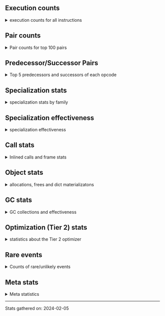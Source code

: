 ## Execution counts

<details>
<summary> execution counts for all instructions </summary>

|Name | Base Count | Head Count | Change | 
|---|---:|---:|---:|
| DELETE_ATTR | 6,122,253 | 108,963 | -98.2% |
| FORMAT_WITH_SPEC | 840 | 80 | -90.5% |
| SET_ADD | 932,712 | 205,980 | -77.9% |
| BUILD_SET | 1,716,283 | 722,729 | -57.9% |
| MAP_ADD | 39,820,269 | 24,186,590 | -39.3% |
| CALL_TUPLE_1 | 28,343,647 | 17,946,035 | -36.7% |
| LOAD_SUPER_ATTR_METHOD | 123,596,899 | 79,567,188 | -35.6% |
| LOAD_SUPER_ATTR | 18,383 | 13,526 | -26.4% |
| UNPACK_SEQUENCE | 315,671 | 235,322 | -25.5% |
| STORE_ATTR_SLOT | 1,504,845,734 | 1,193,851,571 | -20.7% |
| LOAD_FAST_AND_CLEAR | 69,124,287 | 54,948,429 | -20.5% |
| UNARY_NOT | 74,923,770 | 61,478,828 | -17.9% |
| MAKE_CELL | 101,781,456 | 84,330,294 | -17.1% |
| LIST_APPEND | 75,553,467 | 62,704,175 | -17.0% |
| BEFORE_WITH | 9,098,863 | 7,624,866 | -16.2% |
| SETUP_ANNOTATIONS | 544 | 460 | -15.4% |
| CALL_KW | 255,572,379 | 216,625,469 | -15.2% |
| RESUME | 271,476 | 230,165 | -15.2% |
| CALL_ISINSTANCE | 934,560,733 | 793,756,510 | -15.1% |
| LOAD_ATTR_SLOT | 1,796,145,088 | 1,542,511,647 | -14.1% |
| TO_BOOL_LIST | 159,373,996 | 137,135,374 | -14.0% |
| LOAD_ATTR_PROPERTY | 89,399,745 | 77,007,456 | -13.9% |
| COPY_FREE_VARS | 354,529,206 | 306,483,244 | -13.6% |
| COMPARE_OP | 159,531,758 | 138,667,247 | -13.1% |
| BUILD_LIST | 328,642,318 | 287,943,449 | -12.4% |
| CALL_BUILTIN_CLASS | 165,391,088 | 145,040,131 | -12.3% |
| IMPORT_FROM | 10,478,181 | 9,217,345 | -12.0% |
| IMPORT_NAME | 9,828,697 | 8,796,234 | -10.5% |
| RERAISE | 2,616,165 | 2,341,915 | -10.5% |
| LOAD_SUPER_ATTR_ATTR | 5,311,049 | 4,769,544 | -10.2% |
| CHECK_EXC_MATCH | 22,403,802 | 20,196,963 | -9.9% |
| POP_EXCEPT | 23,027,426 | 20,820,499 | -9.6% |
| PUSH_EXC_INFO | 23,027,573 | 20,820,647 | -9.6% |
| STORE_FAST_LOAD_FAST | 42,788,646 | 38,790,631 | -9.3% |
| LOAD_DEREF | 727,009,625 | 660,371,485 | -9.2% |
| FOR_ITER_LIST | 696,410,227 | 633,776,378 | -9.0% |
| POP_JUMP_IF_NONE | 445,366,343 | 406,065,413 | -8.8% |
| LOAD_ATTR_METHOD_NO_DICT | 1,449,095,771 | 1,322,021,875 | -8.8% |
| GET_ITER | 734,176,561 | 673,244,820 | -8.3% |
| STORE_ATTR | 66,991,208 | 61,504,201 | -8.2% |
| LOAD_GLOBAL_MODULE | 3,788,459,212 | 3,485,541,936 | -8.0% |
| BINARY_SUBSCR_DICT | 623,070,066 | 574,701,468 | -7.8% |
| FOR_ITER | 126,473,849 | 116,974,691 | -7.5% |
| CALL_METHOD_DESCRIPTOR_FAST | 408,850,336 | 378,234,648 | -7.5% |
| LOAD_FAST_CHECK | 10,697,442 | 9,900,300 | -7.5% |
| RETURN_CONST | 2,017,239,078 | 1,869,265,735 | -7.3% |
| POP_JUMP_IF_NOT_NONE | 674,453,902 | 626,692,234 | -7.1% |
| SWAP | 649,671,702 | 607,155,880 | -6.5% |
| CALL_PY_EXACT_ARGS | 3,317,505,505 | 3,102,240,257 | -6.5% |
| LOAD_GLOBAL_BUILTIN | 4,490,710,995 | 4,214,506,919 | -6.2% |
| TO_BOOL_STR | 80,212,414 | 75,557,797 | -5.8% |
| BUILD_CONST_KEY_MAP | 12,407,728 | 13,120,539 | 5.7% |
| DICT_MERGE | 36,816,664 | 34,721,185 | -5.7% |
| CALL_BOUND_METHOD_EXACT_ARGS | 210,666,536 | 198,752,921 | -5.7% |
| POP_JUMP_IF_TRUE | 1,903,607,587 | 1,796,562,497 | -5.6% |
| CALL_METHOD_DESCRIPTOR_FAST_WITH_KEYWORDS | 26,901,785 | 25,458,888 | -5.4% |
| TO_BOOL_BOOL | 3,925,427,905 | 3,719,440,300 | -5.2% |
| BUILD_MAP | 119,322,825 | 113,446,137 | -4.9% |
| TO_BOOL_ALWAYS_TRUE | 276,596,857 | 263,099,636 | -4.9% |
| RESUME_CHECK | 7,139,948,256 | 6,797,602,297 | -4.8% |
| COMPARE_OP_STR | 314,801,277 | 299,891,134 | -4.7% |
| LOAD_FAST | 29,540,688,960 | 28,143,251,809 | -4.7% |
| DELETE_FAST | 2,158,857 | 2,057,584 | -4.7% |
| CALL_PY_WITH_DEFAULTS | 210,106,803 | 200,333,824 | -4.7% |
| RETURN_VALUE | 4,240,519,196 | 4,043,542,164 | -4.6% |
| CALL_LIST_APPEND | 335,211,595 | 319,709,410 | -4.6% |
| FOR_ITER_TUPLE | 339,406,611 | 323,946,014 | -4.6% |
| LOAD_FAST_LOAD_FAST | 6,331,669,805 | 6,050,097,494 | -4.4% |
| FOR_ITER_RANGE | 111,400,755 | 106,511,779 | -4.4% |
| LOAD_ATTR_CLASS | 176,169,715 | 168,493,250 | -4.4% |
| CONTAINS_OP | 1,028,258,059 | 984,225,785 | -4.3% |
| LOAD_CONST | 7,704,676,337 | 7,382,324,674 | -4.2% |
| LOAD_ATTR | 1,370,822,197 | 1,315,358,289 | -4.0% |
| LOAD_ATTR_WITH_HINT | 433,398,983 | 416,237,769 | -4.0% |
| JUMP_FORWARD | 551,614,430 | 530,035,300 | -3.9% |
| CALL_LEN | 426,261,232 | 409,632,898 | -3.9% |
| MAKE_FUNCTION | 110,720,423 | 106,425,339 | -3.9% |
| IS_OP | 733,971,290 | 705,851,177 | -3.8% |
| EXTENDED_ARG | 289,634,911 | 279,394,738 | -3.5% |
| POP_JUMP_IF_FALSE | 7,468,325,495 | 7,218,219,884 | -3.3% |
| BINARY_SUBSCR | 535,786,839 | 517,970,110 | -3.3% |
| BINARY_OP_INPLACE_ADD_UNICODE | 8,739,097 | 8,450,720 | -3.3% |
| COPY | 779,289,758 | 755,033,335 | -3.1% |
| INTERPRETER_EXIT | 2,101,044,485 | 2,037,415,531 | -3.0% |
| RAISE_VARARGS | 5,737,744 | 5,565,439 | -3.0% |
| CALL | 1,201,484,514 | 1,166,062,730 | -2.9% |
| POP_TOP | 3,708,454,569 | 3,599,171,479 | -2.9% |
| STORE_ATTR_INSTANCE_VALUE | 1,185,070,653 | 1,151,568,523 | -2.8% |
| STORE_FAST | 7,950,416,610 | 7,725,739,380 | -2.8% |
| NOP | 981,051,103 | 953,872,169 | -2.8% |
| SET_FUNCTION_ATTRIBUTE | 100,789,654 | 98,093,136 | -2.7% |
| TO_BOOL_NONE | 631,530,071 | 614,947,488 | -2.6% |
| UNPACK_SEQUENCE_LIST | 274,452,748 | 267,261,944 | -2.6% |
| STORE_DEREF | 94,635,865 | 92,157,507 | -2.6% |
| LOAD_ATTR_MODULE | 514,296,673 | 501,100,575 | -2.6% |
| TO_BOOL | 384,804,457 | 375,544,724 | -2.4% |
| LOAD_ATTR_METHOD_WITH_VALUES | 2,197,808,389 | 2,145,054,412 | -2.4% |
| CALL_FUNCTION_EX | 187,404,872 | 183,207,502 | -2.2% |
| EXIT_INIT_CHECK | 93,512,886 | 91,421,960 | -2.2% |
| CALL_ALLOC_AND_ENTER_INIT | 95,796,128 | 93,700,420 | -2.2% |
| ENTER_EXECUTOR | 2,595,903,779 | 2,540,101,403 | -2.1% |
| BUILD_TUPLE | 841,403,394 | 826,040,284 | -1.8% |
| CALL_BUILTIN_FAST_WITH_KEYWORDS | 110,150,628 | 108,188,072 | -1.8% |
| CALL_TYPE_1 | 317,214,457 | 311,563,511 | -1.8% |
| CALL_STR_1 | 42,200,664 | 41,590,076 | -1.4% |
| BINARY_SUBSCR_LIST_INT | 636,748,552 | 627,656,038 | -1.4% |
| STORE_ATTR_WITH_HINT | 67,218,081 | 66,290,940 | -1.4% |
| PUSH_NULL | 1,307,208,653 | 1,289,259,576 | -1.4% |
| BINARY_OP_ADD_UNICODE | 93,264,589 | 92,073,720 | -1.3% |
| LOAD_GLOBAL | 20,554,967 | 20,309,013 | -1.2% |
| UNPACK_SEQUENCE_TWO_TUPLE | 355,172,024 | 350,956,191 | -1.2% |
| STORE_SUBSCR | 184,305,971 | 182,356,375 | -1.1% |
| CALL_METHOD_DESCRIPTOR_O | 397,918,854 | 393,866,974 | -1.0% |
| BUILD_STRING | 52,640,849 | 52,108,075 | -1.0% |
| DICT_UPDATE | 72,127 | 71,416 | -1.0% |
| CALL_BUILTIN_O | 881,986,908 | 873,661,871 | -0.9% |
| RETURN_GENERATOR | 486,016,206 | 481,880,785 | -0.9% |
| LOAD_ATTR_INSTANCE_VALUE | 4,949,485,374 | 4,910,333,826 | -0.8% |
| BINARY_SLICE | 289,619,478 | 287,338,315 | -0.8% |
| FORMAT_SIMPLE | 105,587,160 | 104,803,824 | -0.7% |
| BINARY_SUBSCR_GETITEM | 194,233,417 | 192,839,595 | -0.7% |
| CALL_BUILTIN_FAST | 927,005,967 | 920,744,103 | -0.7% |
| STORE_NAME | 399,676 | 397,220 | -0.6% |
| COMPARE_OP_INT | 1,697,005,528 | 1,686,677,491 | -0.6% |
| BINARY_SUBSCR_STR_INT | 484,692,502 | 487,627,099 | 0.6% |
| UNARY_NEGATIVE | 161,837,456 | 160,860,118 | -0.6% |
| LOAD_ATTR_NONDESCRIPTOR_NO_DICT | 94,000,647 | 93,471,918 | -0.6% |
| CONVERT_VALUE | 90,302,428 | 90,714,184 | 0.5% |
| STORE_FAST_STORE_FAST | 3,022,115,902 | 3,009,858,606 | -0.4% |
| STORE_SUBSCR_DICT | 263,734,611 | 262,672,894 | -0.4% |
| BUILD_SLICE | 95,911,101 | 96,282,465 | 0.4% |
| BINARY_SUBSCR_TUPLE_INT | 228,312,975 | 227,432,336 | -0.4% |
| TO_BOOL_INT | 201,997,200 | 201,248,241 | -0.4% |
| YIELD_VALUE | 1,386,418,059 | 1,381,390,746 | -0.4% |
| SET_UPDATE | 88,668 | 88,360 | -0.3% |
| LOAD_ATTR_NONDESCRIPTOR_WITH_VALUES | 158,180,614 | 157,631,525 | -0.3% |
| BINARY_OP | 718,112,783 | 715,732,927 | -0.3% |
| BINARY_OP_SUBTRACT_INT | 525,770,587 | 524,065,380 | -0.3% |
| LOAD_BUILD_CLASS | 19,846 | 19,800 | -0.2% |
| LIST_EXTEND | 35,694,816 | 35,616,943 | -0.2% |
| CALL_METHOD_DESCRIPTOR_NOARGS | 282,307,086 | 281,793,223 | -0.2% |
| UNPACK_SEQUENCE_TUPLE | 572,701,634 | 571,695,715 | -0.2% |
| STORE_SUBSCR_LIST_INT | 149,104,497 | 149,323,378 | 0.1% |
| JUMP_BACKWARD | 164,545,304 | 164,312,129 | -0.1% |
| GET_YIELD_FROM_ITER | 36,722,107 | 36,671,672 | -0.1% |
| BINARY_OP_SUBTRACT_FLOAT | 111,947,589 | 111,800,382 | -0.1% |
| INSTRUMENTED_JUMP_BACKWARD | 9,996 | 10,008 | 0.1% |
| INSTRUMENTED_FOR_ITER | 11,356 | 11,368 | 0.1% |
| BINARY_OP_ADD_FLOAT | 154,960,918 | 154,817,892 | -0.1% |
| INSTRUMENTED_POP_JUMP_IF_TRUE | 13,436 | 13,448 | 0.1% |
| CALL_INTRINSIC_1 | 159,706,880 | 159,607,787 | -0.1% |
| JUMP_BACKWARD_NO_INTERRUPT | 551,658,190 | 551,456,925 | -0.0% |
| END_FOR | 76,206,953 | 76,179,659 | -0.0% |
| UNPACK_EX | 1,129,822 | 1,129,440 | -0.0% |
| SEND_GEN | 780,201,483 | 779,956,642 | -0.0% |
| BINARY_OP_ADD_INT | 968,995,985 | 968,733,226 | -0.0% |
| DELETE_SUBSCR | 177,647,028 | 177,603,093 | -0.0% |
| LOAD_NAME | 13,239,127 | 13,236,840 | -0.0% |
| END_SEND | 391,996,471 | 391,946,881 | -0.0% |
| LOAD_ATTR_METHOD_LAZY_DICT | 85,068,268 | 85,057,768 | -0.0% |
| UNARY_INVERT | 14,734,800 | 14,733,340 | -0.0% |
| WITH_EXCEPT_START | 184,301 | 184,307 | 0.0% |
| BINARY_OP_MULTIPLY_INT | 179,329,391 | 179,326,215 | -0.0% |
| FOR_ITER_GEN | 222,117,447 | 222,120,663 | 0.0% |
| STORE_SLICE | 35,854,742 | 35,854,276 | -0.0% |
| COMPARE_OP_FLOAT | 182,731,912 | 182,733,547 | 0.0% |
| BINARY_OP_MULTIPLY_FLOAT | 287,557,272 | 287,556,213 | -0.0% |
| GET_AWAITABLE | 229,793,036 | 229,793,801 | 0.0% |
| SEND | 165,326,627 | 165,326,679 | 0.0% |
| INSTRUMENTED_POP_JUMP_IF_FALSE | 38,888,640 | 38,888,640 | 0.0% |
| INSTRUMENTED_RESUME | 38,866,420 | 38,866,420 | 0.0% |
| INSTRUMENTED_RETURN_VALUE | 38,857,520 | 38,857,520 | 0.0% |
| STORE_GLOBAL | 8,199,940 | 8,199,940 | 0.0% |
| GET_ANEXT | 8,000,960 | 8,000,960 | 0.0% |
| END_ASYNC_FOR | 8,000,000 | 8,000,000 | 0.0% |
| GET_AITER | 8,000,000 | 8,000,000 | 0.0% |
| BEFORE_ASYNC_WITH | 3,005,920 | 3,005,920 | 0.0% |
| INSTRUMENTED_RETURN_CONST | 7,200 | 7,200 | 0.0% |
| LOAD_LOCALS | 3,860 | 3,860 | 0.0% |
| LOAD_FROM_DICT_OR_DEREF | 3,840 | 3,840 | 0.0% |
| CLEANUP_THROW | 1,520 | 1,520 | 0.0% |
| DELETE_NAME | 900 | 900 | 0.0% |
| INSTRUMENTED_POP_JUMP_IF_NONE | 720 | 720 | 0.0% |
| INSTRUMENTED_JUMP_FORWARD | 400 | 400 | 0.0% |
| INSTRUMENTED_POP_JUMP_IF_NOT_NONE | 400 | 400 | 0.0% |
| CALL_INTRINSIC_2 | 80 | 80 | 0.0% |


</details>

## Pair counts

<details>
<summary> Pair counts for top 100 pairs </summary>

Not included in comparative output.


</details>

## Predecessor/Successor Pairs

<details>
<summary> Top 5 predecessors and successors of each opcode </summary>

Not included in comparative output.


</details>

## Specialization stats

<details>
<summary> specialization stats by family </summary>

### BINARY_OP

<details>
<summary> specialization stats for BINARY_OP family </summary>

|Kind | Base Count | Base Ratio | Head Count | Head Ratio | Change | 
|---|---:|---:|---:|---:|---:|
|     deferred | 764,910,650 | 25.1% | 762,509,103 | 25.1% | -0.3% |
|          hit | 2,281,271,150 | 74.8% | 2,277,568,997 | 74.9% | -0.2% |
|         miss | 49,294,278 | 1.6% | 49,254,751 | 1.6% | -0.1% |

| | Base Count | Base Ratio | Head Count | Head Ratio | Change | 
|---|---:|---:|---:|---:|---:|
| Failure | 1,517,797 | 60.8% | 1,505,803 | 60.8% | -0.8% |
| Success | 978,614 | 39.2% | 972,772 | 39.2% | -0.6% |

|Failure kind | Base Count | Base Ratio | Head Count | Head Ratio | Change | 
|---|---:|---:|---:|---:|---:|
| and different types | 539 | 0.0% | 380 | 0.0% | -29.5% |
| add other | 61,824 | 4.1% | 56,182 | 3.7% | -9.1% |
| subtract other | 12,834 | 0.8% | 12,060 | 0.8% | -6.0% |
| or | 17,728 | 1.2% | 16,679 | 1.1% | -5.9% |
| and other | 1,717 | 0.1% | 1,676 | 0.1% | -2.4% |
| remainder | 52,912 | 3.5% | 52,090 | 3.5% | -1.6% |
| multiply different types | 246,694 | 16.3% | 243,747 | 16.2% | -1.2% |
| true divide different types | 12,248 | 0.8% | 12,129 | 0.8% | -1.0% |
| and int | 49,341 | 3.3% | 49,026 | 3.3% | -0.6% |
| xor | 9,923 | 0.7% | 9,944 | 0.7% | 0.2% |
| power | 5,721 | 0.4% | 5,728 | 0.4% | 0.1% |
| rshift | 14,771 | 1.0% | 14,777 | 1.0% | 0.0% |
| true divide other | 3,501 | 0.2% | 3,500 | 0.2% | -0.0% |
| true divide float | 5,763 | 0.4% | 5,764 | 0.4% | 0.0% |
| subtract different types | 784,186 | 51.7% | 784,050 | 52.1% | -0.0% |
| add different types | 182,058 | 12.0% | 182,027 | 12.1% | -0.0% |
| lshift | 18,005 | 1.2% | 18,008 | 1.2% | 0.0% |
| floor divide | 32,732 | 2.2% | 32,736 | 2.2% | 0.0% |
| multiply other | 5,300 | 0.3% | 5,300 | 0.4% | 0.0% |


</details>

### BINARY_SLICE

<details>
<summary> specialization stats for BINARY_SLICE family </summary>


</details>

### BINARY_SUBSCR

<details>
<summary> specialization stats for BINARY_SUBSCR family </summary>

|Kind | Base Count | Base Ratio | Head Count | Head Ratio | Change | 
|---|---:|---:|---:|---:|---:|
|     deferred | 540,167,983 | 20.0% | 522,383,478 | 19.9% | -3.3% |
|          hit | 2,162,281,403 | 80.0% | 2,105,481,575 | 80.1% | -2.6% |
|         miss | 4,776,109 | 0.2% | 4,774,961 | 0.2% | -0.0% |

| | Base Count | Base Ratio | Head Count | Head Ratio | Change | 
|---|---:|---:|---:|---:|---:|
| Failure | 205,548 | 52.0% | 184,611 | 51.1% | -10.2% |
| Success | 189,417 | 48.0% | 176,982 | 48.9% | -6.6% |

|Failure kind | Base Count | Base Ratio | Head Count | Head Ratio | Change | 
|---|---:|---:|---:|---:|---:|
| code complex parameters | 4,136 | 2.0% | 500 | 0.3% | -87.9% |
| tuple slice | 83 | 0.0% | 24 | 0.0% | -71.1% |
| out of range | 74,360 | 36.2% | 61,740 | 33.4% | -17.0% |
| buffer slice | 880 | 0.4% | 960 | 0.5% | 9.1% |
| other | 56,929 | 27.7% | 52,209 | 28.3% | -8.3% |
| list slice | 6,360 | 3.1% | 6,400 | 3.5% | 0.6% |
| buffer int | 21,740 | 10.6% | 21,718 | 11.8% | -0.1% |
| array int | 36,680 | 17.8% | 36,680 | 19.9% | 0.0% |
| sequence int | 4,280 | 2.1% | 4,280 | 2.3% | 0.0% |
| string slice | 100 | 0.0% | 100 | 0.1% | 0.0% |


</details>

### CALL

<details>
<summary> specialization stats for CALL family </summary>

|Kind | Base Count | Base Ratio | Head Count | Head Ratio | Change | 
|---|---:|---:|---:|---:|---:|
|         miss | 243,162,382 | 2.3% | 215,501,066 | 2.2% | -11.4% |
|          hit | 9,080,293,990 | 86.3% | 8,595,281,473 | 86.2% | -5.3% |
|     deferred | 1,438,657,438 | 13.7% | 1,376,303,289 | 13.8% | -4.3% |
|        deopt | 22,840 | 0.0% | 22,840 | 0.0% | 0.0% |

| | Base Count | Base Ratio | Head Count | Head Ratio | Change | 
|---|---:|---:|---:|---:|---:|
| Success | 5,098,424 | 85.1% | 4,462,789 | 84.8% | -12.5% |
| Failure | 891,034 | 14.9% | 797,718 | 15.2% | -10.5% |

|Failure kind | Base Count | Base Ratio | Head Count | Head Ratio | Change | 
|---|---:|---:|---:|---:|---:|
| no dict | 102,776 | 11.5% | 70,780 | 8.9% | -31.1% |
| meth descr varargs | 62,896 | 7.1% | 51,908 | 6.5% | -17.5% |
| code complex parameters | 158,115 | 17.7% | 134,718 | 16.9% | -14.8% |
| class mutable | 21,575 | 2.4% | 18,457 | 2.3% | -14.5% |
| wrong number arguments | 9,154 | 1.0% | 8,000 | 1.0% | -12.6% |
| class no vectorcall | 66,251 | 7.4% | 58,577 | 7.3% | -11.6% |
| init not simple | 10,018 | 1.1% | 8,900 | 1.1% | -11.2% |
| cfunc varargs keywords | 28,332 | 3.2% | 26,181 | 3.3% | -7.6% |
| meth descr varargs keywords | 18,424 | 2.1% | 17,085 | 2.1% | -7.3% |
| bound method | 13,355 | 1.5% | 12,421 | 1.6% | -7.0% |
| cfunc noargs | 66,728 | 7.5% | 62,154 | 7.8% | -6.9% |
| metaclass | 37,873 | 4.3% | 35,898 | 4.5% | -5.2% |
| cfunc varargs | 11,814 | 1.3% | 11,372 | 1.4% | -3.7% |
| init not python | 16,386 | 1.8% | 15,900 | 2.0% | -3.0% |
| cmethod | 13,140 | 1.5% | 12,780 | 1.6% | -2.7% |
| other | 37,434 | 4.2% | 36,668 | 4.6% | -2.0% |
| operator wrapper | 6,004 | 0.7% | 5,946 | 0.7% | -1.0% |
| str | 2,840 | 0.3% | 2,860 | 0.4% | 0.7% |
| meth descr method fastcall keywords | 200,143 | 22.5% | 199,324 | 25.0% | -0.4% |
| method wrapper | 7,776 | 0.9% | 7,789 | 1.0% | 0.2% |
| out of versions | 100 | 0.0% | 100 | 0.0% | 0.0% |


</details>

### COMPARE_OP

<details>
<summary> specialization stats for COMPARE_OP family </summary>

|Kind | Base Count | Base Ratio | Head Count | Head Ratio | Change | 
|---|---:|---:|---:|---:|---:|
|         miss | 1,928,248 | 0.1% | 1,394,843 | 0.1% | -27.7% |
|     deferred | 161,134,817 | 6.8% | 139,814,973 | 6.1% | -13.2% |
|          hit | 2,192,610,469 | 93.1% | 2,167,907,329 | 93.9% | -1.1% |

| | Base Count | Base Ratio | Head Count | Head Ratio | Change | 
|---|---:|---:|---:|---:|---:|
| Failure | 225,654 | 69.4% | 170,806 | 69.1% | -24.3% |
| Success | 99,535 | 30.6% | 76,311 | 30.9% | -23.3% |

|Failure kind | Base Count | Base Ratio | Head Count | Head Ratio | Change | 
|---|---:|---:|---:|---:|---:|
| list | 3,153 | 1.4% | 1,340 | 0.8% | -57.5% |
| big int | 63,156 | 28.0% | 33,681 | 19.7% | -46.7% |
| bool | 5,010 | 2.2% | 2,898 | 1.7% | -42.2% |
| baseobject | 30,648 | 13.6% | 19,953 | 11.7% | -34.9% |
| other | 24,360 | 10.8% | 19,383 | 11.3% | -20.4% |
| set | 1,823 | 0.8% | 1,540 | 0.9% | -15.5% |
| tuple | 14,386 | 6.4% | 12,236 | 7.2% | -14.9% |
| different types | 50,102 | 22.2% | 46,834 | 27.4% | -6.5% |
| bytes | 3,960 | 1.8% | 4,080 | 2.4% | 3.0% |
| long float | 1,585 | 0.7% | 1,626 | 1.0% | 2.6% |
| string | 10,560 | 4.7% | 10,320 | 6.0% | -2.3% |
| float long | 16,911 | 7.5% | 16,915 | 9.9% | 0.0% |


</details>

### FOR_ITER

<details>
<summary> specialization stats for FOR_ITER family </summary>

|Kind | Base Count | Base Ratio | Head Count | Head Ratio | Change | 
|---|---:|---:|---:|---:|---:|
|          hit | 1,230,982,330 | 82.3% | 1,150,276,419 | 82.0% | -6.6% |
|     deferred | 262,001,352 | 17.5% | 250,316,478 | 17.8% | -4.5% |
|         miss | 138,352,710 | 9.2% | 136,078,415 | 9.7% | -1.6% |

| | Base Count | Base Ratio | Head Count | Head Ratio | Change | 
|---|---:|---:|---:|---:|---:|
| Failure | 163,490 | 5.8% | 130,199 | 4.8% | -20.4% |
| Success | 2,661,717 | 94.2% | 2,606,429 | 95.2% | -2.1% |

|Failure kind | Base Count | Base Ratio | Head Count | Head Ratio | Change | 
|---|---:|---:|---:|---:|---:|
| reversed list | 6,085 | 3.7% | 3,100 | 2.4% | -49.1% |
| enumerate | 15,273 | 9.3% | 8,442 | 6.5% | -44.7% |
| zip | 13,352 | 8.2% | 7,700 | 5.9% | -42.3% |
| dict keys | 7,196 | 4.4% | 5,520 | 4.2% | -23.3% |
| set | 24,361 | 14.9% | 18,934 | 14.5% | -22.3% |
| dict values | 5,690 | 3.5% | 4,820 | 3.7% | -15.3% |
| dict items | 64,561 | 39.5% | 55,524 | 42.6% | -14.0% |
| map | 1,320 | 0.8% | 1,160 | 0.9% | -12.1% |
| itertools | 4,851 | 3.0% | 4,280 | 3.3% | -11.8% |
| other | 7,059 | 4.3% | 6,979 | 5.4% | -1.1% |
| callable | 282 | 0.2% | 280 | 0.2% | -0.7% |
| seq iter | 10,460 | 6.4% | 10,460 | 8.0% | 0.0% |
| ascii string | 2,440 | 1.5% | 2,440 | 1.9% | 0.0% |
| bytes | 520 | 0.3% | 520 | 0.4% | 0.0% |
| string | 40 | 0.0% | 40 | 0.0% | 0.0% |


</details>

### LOAD_ATTR

<details>
<summary> specialization stats for LOAD_ATTR family </summary>

|Kind | Base Count | Base Ratio | Head Count | Head Ratio | Change | 
|---|---:|---:|---:|---:|---:|
|         miss | 791,456,839 | 5.9% | 745,547,627 | 5.9% | -5.8% |
|     deferred | 2,145,550,829 | 16.1% | 2,045,361,697 | 16.1% | -4.7% |
|          hit | 11,151,592,428 | 83.8% | 10,673,374,394 | 83.8% | -4.3% |
|        deopt | 1,816,975 | 0.0% | 1,815,206 | 0.0% | -0.1% |

| | Base Count | Base Ratio | Head Count | Head Ratio | Change | 
|---|---:|---:|---:|---:|---:|
| Failure | 1,076,291 | 6.4% | 914,951 | 5.9% | -15.0% |
| Success | 15,651,916 | 93.6% | 14,629,268 | 94.1% | -6.5% |

|Failure kind | Base Count | Base Ratio | Head Count | Head Ratio | Change | 
|---|---:|---:|---:|---:|---:|
| class attr simple | 6,042 | 0.6% | 2,607 | 0.3% | -56.9% |
| non overriding descriptor | 11,134 | 1.0% | 4,842 | 0.5% | -56.5% |
| class method obj | 23,148 | 2.2% | 17,019 | 1.9% | -26.5% |
| not managed dict | 126,413 | 11.7% | 93,968 | 10.3% | -25.7% |
| has managed dict | 312,922 | 29.1% | 234,279 | 25.6% | -25.1% |
| module attr not found | 10,682 | 1.0% | 8,120 | 0.9% | -24.0% |
| shadowed | 97,471 | 9.1% | 75,373 | 8.2% | -22.7% |
| builtin class method | 2,997 | 0.3% | 2,680 | 0.3% | -10.6% |
| metaclass attribute | 233,053 | 21.7% | 227,136 | 24.8% | -2.5% |
| method | 138,103 | 12.8% | 134,719 | 14.7% | -2.5% |
| class attr descriptor | 16,640 | 1.5% | 16,520 | 1.8% | -0.7% |
| overridden | 18,514 | 1.7% | 18,548 | 2.0% | 0.2% |
| mutable class | 68,252 | 6.3% | 68,220 | 7.5% | -0.0% |
| not in keys | 7,260 | 0.7% | 7,260 | 0.8% | 0.0% |
| non object slot | 3,580 | 0.3% | 3,580 | 0.4% | 0.0% |
| property | 60 | 0.0% | 60 | 0.0% | 0.0% |
| out of versions | 20 | 0.0% | 20 | 0.0% | 0.0% |


</details>

### LOAD_GLOBAL

<details>
<summary> specialization stats for LOAD_GLOBAL family </summary>

|Kind | Base Count | Base Ratio | Head Count | Head Ratio | Change | 
|---|---:|---:|---:|---:|---:|
|        deopt | 9,342 | 0.0% | 8,420 | 0.0% | -9.9% |
|          hit | 8,278,853,816 | 99.7% | 7,699,738,910 | 99.7% | -7.0% |
|         miss | 316,391 | 0.0% | 309,945 | 0.0% | -2.0% |
|     deferred | 20,324,919 | 0.2% | 20,195,616 | 0.3% | -0.6% |

| | Base Count | Base Ratio | Head Count | Head Ratio | Change | 
|---|---:|---:|---:|---:|---:|
| Success | 546,439 | 100.0% | 423,342 | 100.0% | -22.5% |
| Failure | 0 | 0.0% | 0 | 0.0% |  |


</details>

### LOAD_SUPER_ATTR

<details>
<summary> specialization stats for LOAD_SUPER_ATTR family </summary>

|Kind | Base Count | Base Ratio | Head Count | Head Ratio | Change | 
|---|---:|---:|---:|---:|---:|
|          hit | 128,907,948 | 100.0% | 84,336,732 | 100.0% | -34.6% |
|     deferred | 9,266 | 0.0% | 6,886 | 0.0% | -25.7% |

| | Base Count | Base Ratio | Head Count | Head Ratio | Change | 
|---|---:|---:|---:|---:|---:|
| Success | 9,117 | 100.0% | 6,640 | 100.0% | -27.2% |
| Failure | 0 | 0.0% | 0 | 0.0% |  |


</details>

### POP_JUMP_IF_FALSE

<details>
<summary> specialization stats for POP_JUMP_IF_FALSE family </summary>


</details>

### POP_JUMP_IF_NONE

<details>
<summary> specialization stats for POP_JUMP_IF_NONE family </summary>


</details>

### POP_JUMP_IF_NOT_NONE

<details>
<summary> specialization stats for POP_JUMP_IF_NOT_NONE family </summary>


</details>

### POP_JUMP_IF_TRUE

<details>
<summary> specialization stats for POP_JUMP_IF_TRUE family </summary>


</details>

### SEND

<details>
<summary> specialization stats for SEND family </summary>

|Kind | Base Count | Base Ratio | Head Count | Head Ratio | Change | 
|---|---:|---:|---:|---:|---:|
|          hit | 780,170,583 | 82.5% | 779,925,742 | 82.5% | -0.0% |
|     deferred | 165,298,730 | 17.5% | 165,298,843 | 17.5% | 0.0% |
|         miss | 30,900 | 0.0% | 30,900 | 0.0% | 0.0% |

| | Base Count | Base Ratio | Head Count | Head Ratio | Change | 
|---|---:|---:|---:|---:|---:|
| Success | 6,210 | 10.6% | 6,148 | 10.5% | -1.0% |
| Failure | 52,587 | 89.4% | 52,588 | 89.5% | 0.0% |

|Failure kind | Base Count | Base Ratio | Head Count | Head Ratio | Change | 
|---|---:|---:|---:|---:|---:|
| other | 15,907 | 30.2% | 15,908 | 30.3% | 0.0% |
| async generator send | 33,180 | 63.1% | 33,180 | 63.1% | 0.0% |
| list | 3,260 | 6.2% | 3,260 | 6.2% | 0.0% |
| dict keys | 240 | 0.5% | 240 | 0.5% | 0.0% |


</details>

### STORE_ATTR

<details>
<summary> specialization stats for STORE_ATTR family </summary>

|Kind | Base Count | Base Ratio | Head Count | Head Ratio | Change | 
|---|---:|---:|---:|---:|---:|
|         miss | 207,532,484 | 7.3% | 139,193,914 | 5.6% | -32.9% |
|     deferred | 270,378,288 | 9.6% | 197,884,671 | 8.0% | -26.8% |
|          hit | 2,549,601,984 | 90.3% | 2,272,517,120 | 91.9% | -10.9% |

| | Base Count | Base Ratio | Head Count | Head Ratio | Change | 
|---|---:|---:|---:|---:|---:|
| Success | 4,048,588 | 97.7% | 2,736,916 | 97.3% | -32.4% |
| Failure | 96,816 | 2.3% | 76,528 | 2.7% | -21.0% |

|Failure kind | Base Count | Base Ratio | Head Count | Head Ratio | Change | 
|---|---:|---:|---:|---:|---:|
| class attr simple | 46,130 | 47.6% | 31,600 | 41.3% | -31.5% |
| not in dict | 15,905 | 16.4% | 11,160 | 14.6% | -29.8% |
| overridden | 5,172 | 5.3% | 4,560 | 6.0% | -11.8% |
| not in keys | 7,761 | 8.0% | 7,040 | 9.2% | -9.3% |
| property | 4,020 | 4.2% | 4,160 | 5.4% | 3.5% |
| overriding descriptor | 10,480 | 10.8% | 10,640 | 13.9% | 1.5% |
| no dict | 3,120 | 3.2% | 3,140 | 4.1% | 0.6% |
| not managed dict | 2,668 | 2.8% | 2,668 | 3.5% | 0.0% |
| method | 1,540 | 1.6% | 1,540 | 2.0% | 0.0% |
| mutable class | 20 | 0.0% | 20 | 0.0% | 0.0% |


</details>

### STORE_SLICE

<details>
<summary> specialization stats for STORE_SLICE family </summary>


</details>

### STORE_SUBSCR

<details>
<summary> specialization stats for STORE_SUBSCR family </summary>

|Kind | Base Count | Base Ratio | Head Count | Head Ratio | Change | 
|---|---:|---:|---:|---:|---:|
|     deferred | 184,199,771 | 30.8% | 182,253,503 | 30.7% | -1.1% |
|          hit | 412,836,228 | 69.1% | 411,993,392 | 69.3% | -0.2% |
|         miss | 2,880 | 0.0% | 2,880 | 0.0% | 0.0% |

| | Base Count | Base Ratio | Head Count | Head Ratio | Change | 
|---|---:|---:|---:|---:|---:|
| Success | 16,206 | 14.9% | 14,683 | 13.9% | -9.4% |
| Failure | 92,874 | 85.1% | 91,069 | 86.1% | -1.9% |

|Failure kind | Base Count | Base Ratio | Head Count | Head Ratio | Change | 
|---|---:|---:|---:|---:|---:|
| out of range | 3,668 | 3.9% | 3,080 | 3.4% | -16.0% |
| dict subclass no override | 27,069 | 29.1% | 25,853 | 28.4% | -4.5% |
| py simple | 42,737 | 46.0% | 42,736 | 46.9% | -0.0% |
| array int | 16,840 | 18.1% | 16,840 | 18.5% | 0.0% |
| bytearray int | 1,760 | 1.9% | 1,760 | 1.9% | 0.0% |
| other | 800 | 0.9% | 800 | 0.9% | 0.0% |


</details>

### TO_BOOL

<details>
<summary> specialization stats for TO_BOOL family </summary>

|Kind | Base Count | Base Ratio | Head Count | Head Ratio | Change | 
|---|---:|---:|---:|---:|---:|
|          hit | 5,144,581,399 | 90.9% | 4,884,697,228 | 90.7% | -5.1% |
|         miss | 130,557,044 | 2.3% | 126,731,608 | 2.4% | -2.9% |
|     deferred | 511,986,049 | 9.0% | 499,068,803 | 9.3% | -2.5% |

| | Base Count | Base Ratio | Head Count | Head Ratio | Change | 
|---|---:|---:|---:|---:|---:|
| Failure | 686,292 | 20.3% | 650,439 | 20.3% | -5.2% |
| Success | 2,689,160 | 79.7% | 2,557,090 | 79.7% | -4.9% |

|Failure kind | Base Count | Base Ratio | Head Count | Head Ratio | Change | 
|---|---:|---:|---:|---:|---:|
| dict | 36,771 | 5.4% | 32,960 | 5.1% | -10.4% |
| number | 183,765 | 26.8% | 166,127 | 25.5% | -9.6% |
| tuple | 112,358 | 16.4% | 101,960 | 15.7% | -9.3% |
| set | 32,718 | 4.8% | 30,910 | 4.8% | -5.5% |
| mapping | 98,444 | 14.3% | 97,319 | 15.0% | -1.1% |
| sequence | 16,538 | 2.4% | 16,698 | 2.6% | 1.0% |
| other | 172,579 | 25.1% | 171,311 | 26.3% | -0.7% |
| bytes | 28,858 | 4.2% | 28,894 | 4.4% | 0.1% |
| float | 2,601 | 0.4% | 2,600 | 0.4% | -0.0% |
| bytearray | 1,240 | 0.2% | 1,240 | 0.2% | 0.0% |
| memory view | 420 | 0.1% | 420 | 0.1% | 0.0% |


</details>

### UNPACK_SEQUENCE

<details>
<summary> specialization stats for UNPACK_SEQUENCE family </summary>

|Kind | Base Count | Base Ratio | Head Count | Head Ratio | Change | 
|---|---:|---:|---:|---:|---:|
|     deferred | 3,068,906 | 0.3% | 2,994,706 | 0.3% | -2.4% |
|          hit | 1,199,474,946 | 99.7% | 1,187,062,390 | 99.7% | -1.0% |
|         miss | 2,851,460 | 0.2% | 2,851,460 | 0.2% | 0.0% |

| | Base Count | Base Ratio | Head Count | Head Ratio | Change | 
|---|---:|---:|---:|---:|---:|
| Failure | 2,440 | 2.5% | 1,716 | 1.9% | -29.7% |
| Success | 95,785 | 97.5% | 90,360 | 98.1% | -5.7% |

|Failure kind | Base Count | Base Ratio | Head Count | Head Ratio | Change | 
|---|---:|---:|---:|---:|---:|
| sequence | 1,439 | 59.0% | 896 | 52.2% | -37.7% |
| iterator | 621 | 25.5% | 440 | 25.6% | -29.1% |
| other | 380 | 15.6% | 380 | 22.1% | 0.0% |


</details>


</details>

## Specialization effectiveness

<details>
<summary> specialization effectiveness </summary>

|Instructions | Base Count | Base Ratio | Head Count | Head Ratio | Change | 
|---|---:|---:|---:|---:|---:|
| Specialized misses | 1,570,776,618 | 1.0% | 1,422,188,365 | 1.0% | -9.5% |
| Specialized hits | 53,527,815,617 | 34.5% | 50,892,679,236 | 34.3% | -4.9% |
| Basic | 84,446,909,299 | 54.4% | 81,016,910,361 | 54.6% | -4.1% |
| Not specialized | 15,751,756,771 | 10.1% | 15,146,788,453 | 10.2% | -3.8% |

### Deferred by instruction

<details>
<summary> deferred by instruction </summary>

|Name | Base Count | Base Ratio | Head Count | Head Ratio | Change | 
|---|---:|---:|---:|---:|---:|
| STORE_ATTR | 270,378,288 | 4.2% | 197,884,671 | 3.2% | -26.8% |
| COMPARE_OP | 161,134,817 | 2.5% | 139,814,973 | 2.3% | -13.2% |
| LOAD_ATTR | 2,145,550,829 | 33.2% | 2,045,361,697 | 33.2% | -4.7% |
| FOR_ITER | 262,001,352 | 4.1% | 250,316,478 | 4.1% | -4.5% |
| CALL | 1,438,657,438 | 22.2% | 1,376,303,289 | 22.3% | -4.3% |
| BINARY_SUBSCR | 540,167,983 | 8.4% | 522,383,478 | 8.5% | -3.3% |
| TO_BOOL | 511,986,049 | 7.9% | 499,068,803 | 8.1% | -2.5% |
| STORE_SUBSCR | 184,199,771 | 2.8% | 182,253,503 | 3.0% | -1.1% |
| BINARY_OP | 764,910,650 | 11.8% | 762,509,103 | 12.4% | -0.3% |
| SEND | 165,298,730 | 2.6% | 165,298,843 | 2.7% | 0.0% |


</details>

### Misses by instruction

<details>
<summary> misses by instruction </summary>

|Name | Base Count | Base Ratio | Head Count | Head Ratio | Change | 
|---|---:|---:|---:|---:|---:|
| CALL_PY_EXACT_ARGS | 122,269,311 | 7.8% | 101,827,113 | 7.2% | -16.7% |
| LOAD_ATTR_SLOT | 111,441,604 | 7.1% | 107,040,545 | 7.5% | -3.9% |
| LOAD_ATTR_METHOD_WITH_VALUES | 232,022,811 | 14.8% | 224,347,022 | 15.8% | -3.3% |
| TO_BOOL_NONE | 63,918,227 | 4.1% | 62,507,647 | 4.4% | -2.2% |
| FOR_ITER_LIST | 69,188,492 | 4.4% | 68,030,737 | 4.8% | -1.7% |
| FOR_ITER_TUPLE | 69,151,178 | 4.4% | 68,034,638 | 4.8% | -1.6% |
| LOAD_ATTR_INSTANCE_VALUE | 309,405,762 | 19.7% | 306,524,399 | 21.5% | -0.9% |
| STORE_ATTR_INSTANCE_VALUE | 108,688,292 | 6.9% | 107,791,986 | 7.6% | -0.8% |
| LOAD_ATTR_NONDESCRIPTOR_WITH_VALUES | 69,575,078 | 4.4% | 69,561,260 | 4.9% | -0.0% |
| STORE_ATTR_SLOT | 98,785,260 | 6.3% |  |  |  |
| TO_BOOL_ALWAYS_TRUE |  |  | 56,213,158 | 4.0% |  |


</details>


</details>

## Call stats

<details>
<summary> Inlined calls and frame stats </summary>

| | Base Count | Base Ratio | Head Count | Head Ratio | Change | 
|---|---:|---:|---:|---:|---:|
| Calls via PyEval_EvalFrame (api) | 235,228,853 | 3.1% | 222,976,850 | 3.1% | -5.2% |
| Calls to Python functions inlined | 5,465,444,593 | 72.2% | 5,185,679,746 | 71.8% | -5.1% |
| Calls via PyEval_EvalFrame (function ex) | 27,746,788 | 0.4% | 26,377,482 | 0.4% | -4.9% |
| Frames pushed | 4,988,981,454 | 65.9% | 4,749,421,157 | 65.7% | -4.8% |
| Calls via PyEval_EvalFrame (function vectorcall) | 1,248,498,456 | 16.5% | 1,192,332,403 | 16.5% | -4.5% |
| Calls via PyEval_EvalFrame (vector) | 1,253,813,106 | 16.6% | 1,197,646,903 | 16.6% | -4.5% |
| Calls to PyEval_EvalDefault | 2,104,242,369 | 27.8% | 2,040,586,987 | 28.2% | -3.0% |
| Calls via PyEval_EvalFrame (total) | 2,104,242,369 | 27.8% | 2,040,586,987 | 28.2% | -3.0% |
| Frame objects created | 85,842,268 | 1.1% | 83,324,201 | 1.2% | -2.9% |
| Calls via PyEval_EvalFrame (slot) | 341,357,241 | 4.5% | 334,191,233 | 4.6% | -2.1% |
| Calls via PyEval_EvalFrame (generator) | 850,429,263 | 11.2% | 842,940,084 | 11.7% | -0.9% |
| Calls via PyEval_EvalFrame (build class) | 19,846 | 0.0% | 19,800 | 0.0% | -0.2% |
| Calls via PyEval_EvalFrame (legacy) | 5,294,804 | 0.1% | 5,294,700 | 0.1% | -0.0% |
| Calls via PyEval_EvalFrame (method) | 212,991,166 | 2.8% | 212,992,745 | 2.9% | 0.0% |


</details>

## Object stats

<details>
<summary> allocations, frees and dict materializatons </summary>

| | Base Count | Base Ratio | Head Count | Head Ratio | Change | 
|---|---:|---:|---:|---:|---:|
| Method cache misses | 85,256,627 |  | 75,294,640 |  | -11.7% |
| Method cache collisions | 90,813,209 |  | 80,805,047 |  | -11.0% |
| New values | 75,051,078 |  | 69,118,785 |  | -7.9% |
| Method cache hits | 2,992,717,862 |  | 2,784,015,056 |  | -7.0% |
| Method cache dunder hits | 3,308,256,488 |  | 3,121,911,928 |  | -5.6% |
| Increfs | 25,747,776,967 | 22.3% | 24,465,023,458 | 22.1% | -5.0% |
| Decrefs | 28,860,118,890 | 21.7% | 27,513,795,428 | 21.6% | -4.7% |
| Interpreter increfs | 89,896,196,910 | 77.7% | 86,327,441,577 | 77.9% | -4.0% |
| Interpreter decrefs | 104,062,281,518 | 78.3% | 100,136,003,112 | 78.4% | -3.8% |
| Allocations to 512 bytes | 11,592,943,447 | 62.9% | 11,214,833,342 | 62.7% | -3.3% |
| Allocations | 11,717,944,625 | 63.6% | 11,339,424,778 | 63.4% | -3.2% |
| Frees | 12,052,813,857 |  | 11,677,931,398 |  | -3.1% |
| Allocations from freelist | 6,710,753,846 | 36.4% | 6,557,267,045 | 36.6% | -2.3% |
| Frees to freelist | 6,718,494,720 |  | 6,564,960,654 |  | -2.3% |
| Method cache dunder misses | 5,724,638 |  | 5,656,022 |  | -1.2% |
| Materialize dict (new key) | 190,075 | 0.3% | 188,260 | 0.3% | -1.0% |
| Allocations over 4 kbytes | 20,985,239 | 0.1% | 20,824,580 | 0.1% | -0.8% |
| Allocations to 4 kbytes | 104,015,939 | 0.6% | 103,766,856 | 0.6% | -0.2% |
| Materialize dict (on request) | 3,653,105 | 4.9% | 3,652,760 | 5.3% | -0.0% |
| Dematerialize dict | 2,346,160 | 3.1% | 2,345,940 | 3.4% | -0.0% |
| Materialize dict (too big) | 0 | 0.0% | 0 | 0.0% |  |
| Materialize dict (str subclass) | 0 | 0.0% | 0 | 0.0% |  |


</details>

## GC stats

<details>
<summary> GC collections and effectiveness </summary>

|Generation | Base Collections | Base Objects collected | Base Object visits | Head Collections | Head Objects collected | Head Object visits | 
|---:|---:|---:|---:|---:|---:|---:|
| 0 | 733,989 | 46,606,492 | 6,071,915,956 | 735,514 | 46,378,291 | 5,653,580,280 |
| 1 | 65,670 | 36,861,239 | 4,968,866,866 | 65,807 | 26,334,831 | 4,753,185,218 |
| 2 | 20,912 | 53,211,369 | 18,168,695,232 | 20,914 | 53,210,755 | 18,170,596,490 |


</details>

## Optimization (Tier 2) stats

<details>
<summary> statistics about the Tier 2 optimizer </summary>

| | Base Count | Base Ratio | Head Count | Head Ratio | Change | 
|---|---:|---:|---:|---:|---:|
| Trace stack overflow | 198 | 0.1% | 120 | 0.1% | -39.4% |
| Traces created | 143,067 | 60.4% | 127,743 | 57.9% | -10.7% |
| Recursive call | 4,463 | 1.9% | 4,080 | 1.8% | -8.6% |
| Low confidence | 5,614 | 2.4% | 5,135 | 2.3% | -8.5% |
| Inner loop found | 7,529 | 3.2% | 6,900 | 3.1% | -8.4% |
| Trace stack underflow | 1,153 | 0.5% | 1,066 | 0.5% | -7.5% |
| Optimization attempts | 236,773 |  | 220,590 |  | -6.8% |
| Traces executed | 2,595,824,499 |  | 2,540,022,123 |  | -2.1% |
| Trace too long | 7,502 | 3.2% | 7,380 | 3.3% | -1.6% |
| Uops executed | 132,043,663,471 | 50.87 | 130,254,706,568 | 51.28 | -1.4% |
| Trace too short | 77,546 | 32.8% | 76,687 | 34.8% | -1.1% |

### Trace length histogram

<details>
<summary> trace length histogram </summary>

|Range | Base Count | Base Ratio | Head Count | Head Ratio | Change | 
|---|---:|---:|---:|---:|---:|
| <= 1 | 0 | 0.0% | 0 | 0.0% |  |
| <= 2 | 0 | 0.0% | 0 | 0.0% |  |
| <= 4 | 0 | 0.0% | 0 | 0.0% |  |
| <= 8 | 0 | 0.0% | 0 | 0.0% |  |
| <= 16 | 3,296 | 2.3% | 3,163 | 2.5% | -4.0% |
| <= 32 | 41,113 | 28.7% | 36,250 | 28.4% | -11.8% |
| <= 64 | 44,833 | 31.3% | 40,109 | 31.4% | -10.5% |
| <= 128 | 26,106 | 18.2% | 23,186 | 18.2% | -11.2% |
| <= 256 | 18,007 | 12.6% | 15,955 | 12.5% | -11.4% |
| <= 512 | 9,712 | 6.8% | 9,080 | 7.1% | -6.5% |


</details>

### Optimized trace length histogram

<details>
<summary> optimized trace length histogram </summary>

|Range | Base Count | Base Ratio | Head Count | Head Ratio | Change | 
|---|---:|---:|---:|---:|---:|
| <= 1 | 0 | 0.0% | 0 | 0.0% |  |
| <= 2 | 0 | 0.0% | 0 | 0.0% |  |
| <= 4 | 160 | 0.1% | 140 | 0.1% | -12.5% |
| <= 8 | 15,123 | 10.6% | 14,763 | 11.6% | -2.4% |
| <= 16 | 23,473 | 16.4% | 19,535 | 15.3% | -16.8% |
| <= 32 | 47,604 | 33.3% | 42,838 | 33.5% | -10.0% |
| <= 64 | 18,264 | 12.8% | 15,107 | 11.8% | -17.3% |
| <= 128 | 23,489 | 16.4% | 21,220 | 16.6% | -9.7% |
| <= 256 | 5,654 | 4.0% | 4,900 | 3.8% | -13.3% |
| <= 512 | 7,460 | 5.2% | 7,440 | 5.8% | -0.3% |


</details>

### Trace run length histogram

<details>
<summary> trace run length histogram </summary>

|Range | Base Count | Base Ratio | Head Count | Head Ratio | Change | 
|---|---:|---:|---:|---:|---:|
| <= 1 | 93,123,124 | 3.6% | 91,699,998 | 3.6% | -1.5% |
| <= 2 | 342,568,236 | 13.2% | 314,307,147 | 12.4% | -8.2% |
| <= 4 | 35,769,973 | 1.4% | 34,785,193 | 1.4% | -2.8% |
| <= 8 | 369,020,710 | 14.2% | 361,589,815 | 14.2% | -2.0% |
| <= 16 | 466,496,515 | 18.0% | 460,055,722 | 18.1% | -1.4% |
| <= 32 | 624,258,039 | 24.0% | 619,259,805 | 24.4% | -0.8% |
| <= 64 | 227,077,430 | 8.7% | 222,005,123 | 8.7% | -2.2% |
| <= 128 | 293,343,792 | 11.3% | 292,470,189 | 11.5% | -0.3% |
| <= 256 | 98,996,281 | 3.8% | 98,824,747 | 3.9% | -0.2% |
| <= 512 | 17,104,542 | 0.7% | 16,994,181 | 0.7% | -0.6% |
| <= 1,024 | 7,577,853 | 0.3% | 7,562,939 | 0.3% | -0.2% |
| <= 2,048 | 18,210,258 | 0.7% | 18,453,760 | 0.7% | 1.3% |
| <= 4,096 | 1,102,449 | 0.0% | 966,509 | 0.0% | -12.3% |
| <= 8,192 | 795,489 | 0.0% | 723,529 | 0.0% | -9.0% |
| <= 16,384 | 296,360 | 0.0% | 240,020 | 0.0% | -19.0% |
| <= 32,768 | 57,400 | 0.0% | 57,400 | 0.0% | 0.0% |
| <= 65,536 | 21,022 | 0.0% | 21,022 | 0.0% | 0.0% |
| <= 131,072 | 1,266 | 0.0% | 1,264 | 0.0% | -0.2% |
| <= 262,144 | 2,180 | 0.0% | 2,180 | 0.0% | 0.0% |
| <= 524,288 | 460 | 0.0% | 460 | 0.0% | 0.0% |
| <= 1,048,576 | 400 | 0.0% | 400 | 0.0% | 0.0% |
| <= 2,097,152 | 164 | 0.0% | 141 | 0.0% | -14.0% |
| <= 4,194,304 | 316 | 0.0% | 339 | 0.0% | 7.3% |
| <= 8,388,608 | 0 | 0.0% | 0 | 0.0% |  |
| <= 16,777,216 | 240 | 0.0% | 240 | 0.0% | 0.0% |


</details>

### Uop execution stats

<details>
<summary> uop execution stats </summary>

|Name | Base Count | Head Count | Change | 
|---|---:|---:|---:|
| SET_ADD | 1,417,654 | 8,980 | -99.4% |
| _LOAD_ATTR_MODULE | 96,558,639 | 1,166,808 | -98.8% |
| _CHECK_ATTR_MODULE | 96,562,079 | 1,170,248 | -98.8% |
| _GUARD_BOTH_UNICODE | 2,261,508 | 203,340 | -91.0% |
| _BINARY_OP_ADD_UNICODE | 2,261,508 | 203,340 | -91.0% |
| _GUARD_BOTH_INT | 2,673,918,045 | 267,783,052 | -90.0% |
| LOAD_SUPER_ATTR_METHOD | 53,340 | 6,000 | -88.8% |
| BUILD_SET | 5,324 | 1,720 | -67.7% |
| _TO_BOOL | 5,488,926 | 8,883,156 | 61.8% |
| _GUARD_BOTH_FLOAT | 1,934,403,400 | 928,708,860 | -52.0% |
| POP_TOP | 423,648,261 | 583,612,434 | 37.8% |
| _UNPACK_SEQUENCE | 9,812 | 6,532 | -33.4% |
| TO_BOOL_LIST | 16,084,384 | 19,131,092 | 18.9% |
| COPY_FREE_VARS | 293,089 | 240,232 | -18.0% |
| DELETE_SUBSCR | 61,000 | 51,140 | -16.2% |
| MAKE_CELL | 403,436 | 350,267 | -13.2% |
| _GUARD_IS_NOT_NONE_POP | 47,325,579 | 42,350,540 | -10.5% |
| _LOAD_CONST_INLINE | 905,983,126 | 975,463,318 | 7.7% |
| _GUARD_IS_NONE_POP | 37,302,500 | 34,453,818 | -7.6% |
| TO_BOOL_BOOL | 1,014,252,673 | 945,625,824 | -6.8% |
| CALL_ISINSTANCE | 160,005,956 | 149,465,707 | -6.6% |
| TO_BOOL_STR | 19,821,000 | 18,636,785 | -6.0% |
| _GUARD_NOT_EXHAUSTED_LIST | 1,386,138,774 | 1,336,285,005 | -3.6% |
| _ITER_CHECK_LIST | 1,402,167,627 | 1,351,817,363 | -3.6% |
| BINARY_SUBSCR_TUPLE_INT | 136,448,857 | 131,640,976 | -3.5% |
| CALL_METHOD_DESCRIPTOR_FAST | 118,042,837 | 114,187,851 | -3.3% |
| MAP_ADD | 20,584,213 | 19,947,348 | -3.1% |
| STORE_SUBSCR_DICT | 8,403,062 | 8,152,832 | -3.0% |
| TO_BOOL_NONE | 71,195,430 | 69,307,220 | -2.7% |
| _FOR_ITER_TIER_TWO | 386,614,899 | 377,736,879 | -2.3% |
| _ITER_NEXT_LIST | 1,118,550,460 | 1,093,286,458 | -2.3% |
| _CHECK_GLOBALS | 927,769,954 | 907,784,704 | -2.2% |
| _CHECK_BUILTINS | 536,164,297 | 525,187,921 | -2.0% |
| BUILD_MAP | 7,967,205 | 7,805,529 | -2.0% |
| BUILD_STRING | 24,514,997 | 24,034,420 | -2.0% |
| _LOAD_CONST_INLINE_WITH_NULL | 917,666,827 | 900,021,733 | -1.9% |
| _LOAD_ATTR_SLOT | 652,561,094 | 641,153,238 | -1.7% |
| _GUARD_IS_TRUE_POP | 1,309,133,724 | 1,286,759,861 | -1.7% |
| _CHECK_ATTR_CLASS | 3,908,689 | 3,842,620 | -1.7% |
| CALL_STR_1 | 67,480,014 | 66,346,640 | -1.7% |
| _GUARD_IS_FALSE_POP | 3,933,226,848 | 3,868,220,607 | -1.7% |
| _GUARD_NOT_EXHAUSTED_TUPLE | 404,009,043 | 397,625,380 | -1.6% |
| _ITER_CHECK_TUPLE | 481,107,703 | 473,793,020 | -1.5% |
| _LOAD_ATTR_WITH_HINT | 15,976,458 | 15,742,512 | -1.5% |
| _CHECK_ATTR_WITH_HINT | 15,976,458 | 15,742,512 | -1.5% |
| CALL_METHOD_DESCRIPTOR_O | 16,540,478 | 16,337,771 | -1.2% |
| _LOAD_ATTR_METHOD_NO_DICT | 682,335,849 | 674,056,095 | -1.2% |
| TO_BOOL_ALWAYS_TRUE | 30,824,186 | 30,462,420 | -1.2% |
| LIST_APPEND | 174,870,873 | 172,829,329 | -1.2% |
| FORMAT_SIMPLE | 49,292,762 | 48,751,020 | -1.1% |
| _EXIT_TRACE | 1,214,553,281 | 1,201,417,144 | -1.1% |
| UNARY_NOT | 15,395,676 | 15,230,405 | -1.1% |
| _CHECK_STACK_SPACE | 956,368,081 | 946,508,660 | -1.0% |
| _INIT_CALL_PY_EXACT_ARGS | 956,364,516 | 946,506,178 | -1.0% |
| _PUSH_FRAME | 956,364,516 | 946,506,178 | -1.0% |
| _SAVE_RETURN_OFFSET | 956,364,516 | 946,506,178 | -1.0% |
| _LOAD_ATTR | 309,392,913 | 306,231,440 | -1.0% |
| _ITER_NEXT_TUPLE | 258,548,889 | 255,951,897 | -1.0% |
| LOAD_FAST_AND_CLEAR | 13,106,973 | 12,979,540 | -1.0% |
| UNPACK_SEQUENCE_TWO_TUPLE | 578,227,278 | 572,927,741 | -0.9% |
| _LOAD_ATTR_CLASS | 3,156,616 | 3,127,920 | -0.9% |
| BINARY_SUBSCR_DICT | 196,369,847 | 194,587,309 | -0.9% |
| _CHECK_FUNCTION_EXACT_ARGS | 962,670,189 | 954,632,610 | -0.8% |
| BUILD_LIST | 125,009,913 | 123,972,948 | -0.8% |
| BINARY_SUBSCR_LIST_INT | 861,914,904 | 854,767,001 | -0.8% |
| GET_ITER | 123,109,395 | 122,105,812 | -0.8% |
| RESUME_CHECK | 860,894,831 | 854,160,299 | -0.8% |
| _CHECK_MANAGED_OBJECT_HAS_VALUES | 1,122,893,515 | 1,130,526,603 | 0.7% |
| _LOAD_ATTR_INSTANCE_VALUE | 1,122,893,515 | 1,130,526,603 | 0.7% |
| STORE_DEREF | 2,912,752 | 2,893,680 | -0.7% |
| STORE_FAST | 7,889,981,260 | 7,840,068,171 | -0.6% |
| _STORE_ATTR | 135,795 | 134,940 | -0.6% |
| COMPARE_OP_INT | 451,247,994 | 448,452,238 | -0.6% |
| _LOAD_CONST_INLINE_BORROW_WITH_NULL | 268,815,498 | 267,265,520 | -0.6% |
| _GUARD_TYPE_VERSION | 3,546,173,519 | 3,526,117,608 | -0.6% |
| _JUMP_TO_TOP | 2,120,936,457 | 2,109,196,732 | -0.6% |
| CALL_LEN | 72,079,063 | 71,686,674 | -0.5% |
| _BINARY_OP_SUBTRACT_INT | 303,999,014 | 302,369,577 | -0.5% |
| _CHECK_VALIDITY | 13,234,043,759 | 13,166,398,754 | -0.5% |
| _SET_IP | 17,235,701,396 | 17,152,245,902 | -0.5% |
| CALL_BUILTIN_FAST | 379,515,220 | 377,738,994 | -0.5% |
| CALL_BUILTIN_CLASS | 38,568,504 | 38,388,452 | -0.5% |
| BINARY_SLICE | 54,673,984 | 54,428,792 | -0.4% |
| MAKE_FUNCTION | 42,031,040 | 41,853,084 | -0.4% |
| _GUARD_NOT_EXHAUSTED_RANGE | 777,577,034 | 774,432,461 | -0.4% |
| _ITER_CHECK_RANGE | 778,934,794 | 775,790,221 | -0.4% |
| LOAD_FAST | 24,010,755,351 | 23,915,201,422 | -0.4% |
| PUSH_NULL | 592,159,151 | 589,900,390 | -0.4% |
| COMPARE_OP_STR | 1,804,997,539 | 1,798,583,054 | -0.4% |
| _STORE_ATTR_SLOT | 118,811,615 | 118,399,614 | -0.3% |
| _CHECK_CALL_BOUND_METHOD_EXACT_ARGS | 53,034,194 | 52,852,050 | -0.3% |
| _INIT_CALL_BOUND_METHOD_EXACT_ARGS | 53,034,194 | 52,852,050 | -0.3% |
| BUILD_TUPLE | 160,323,401 | 159,831,286 | -0.3% |
| CALL_BUILTIN_O | 376,931,212 | 375,800,495 | -0.3% |
| IS_OP | 93,345,911 | 93,086,032 | -0.3% |
| _LOAD_CONST_INLINE_BORROW | 6,695,540,548 | 6,677,446,522 | -0.3% |
| LOAD_DEREF | 433,909,014 | 432,762,175 | -0.3% |
| _ITER_NEXT_RANGE | 729,663,616 | 727,846,773 | -0.2% |
| _POP_FRAME | 438,621,910 | 437,564,953 | -0.2% |
| SET_FUNCTION_ATTRIBUTE | 28,690,987 | 28,627,368 | -0.2% |
| _GUARD_KEYS_VERSION | 711,806,708 | 710,241,372 | -0.2% |
| _GUARD_DORV_VALUES_INST_ATTR_FROM_DICT | 711,829,334 | 710,263,992 | -0.2% |
| _LOAD_ATTR_METHOD_WITH_VALUES | 629,839,462 | 628,461,597 | -0.2% |
| CONTAINS_OP | 1,654,495,205 | 1,651,037,092 | -0.2% |
| LOAD_FAST_CHECK | 72,048 | 71,903 | -0.2% |
| CALL_METHOD_DESCRIPTOR_FAST_WITH_KEYWORDS | 152,694,836 | 152,447,163 | -0.2% |
| CALL_TYPE_1 | 162,067,329 | 161,832,469 | -0.1% |
| UNPACK_SEQUENCE_LIST | 77,000,120 | 76,911,640 | -0.1% |
| CALL_BUILTIN_FAST_WITH_KEYWORDS | 19,673,536 | 19,657,480 | -0.1% |
| UNPACK_SEQUENCE_TUPLE | 196,457,128 | 196,305,880 | -0.1% |
| TO_BOOL_INT | 138,711,744 | 138,618,731 | -0.1% |
| _LOAD_ATTR_NONDESCRIPTOR_WITH_VALUES | 77,972,447 | 77,928,480 | -0.1% |
| _BINARY_OP | 703,655,151 | 704,035,774 | 0.1% |
| UNARY_INVERT | 509,820 | 509,560 | -0.1% |
| _STORE_ATTR_INSTANCE_VALUE | 23,042,315 | 23,032,585 | -0.0% |
| _GUARD_DORV_VALUES | 23,738,255 | 23,728,525 | -0.0% |
| _BINARY_SUBSCR | 980,665,186 | 980,335,272 | -0.0% |
| SWAP | 934,301,227 | 934,005,497 | -0.0% |
| _COMPARE_OP | 79,699,508 | 79,674,785 | -0.0% |
| UNARY_NEGATIVE | 9,194,842 | 9,192,365 | -0.0% |
| COPY | 1,009,455,010 | 1,009,193,022 | -0.0% |
| CALL_METHOD_DESCRIPTOR_NOARGS | 156,078,087 | 156,046,618 | -0.0% |
| _BINARY_OP_ADD_INT | 2,187,633,695 | 2,187,260,080 | -0.0% |
| BINARY_SUBSCR_STR_INT | 1,186,622,867 | 1,186,443,600 | -0.0% |
| _STORE_SUBSCR | 259,797,006 | 259,820,825 | 0.0% |
| COMPARE_OP_FLOAT | 68,426,876 | 68,424,439 | -0.0% |
| BEFORE_WITH | 93,153 | 93,150 | -0.0% |
| CALL_INTRINSIC_1 | 88,702,840 | 88,703,972 | 0.0% |
| LIST_EXTEND | 88,702,840 | 88,703,972 | 0.0% |
| _CHECK_ATTR_METHOD_LAZY_DICT | 6,399,360 | 6,399,440 | 0.0% |
| _LOAD_ATTR_METHOD_LAZY_DICT | 6,399,360 | 6,399,440 | 0.0% |
| DICT_MERGE | 7,108,192 | 7,108,188 | -0.0% |
| STORE_SUBSCR_LIST_INT | 435,648,422 | 435,648,200 | -0.0% |
| _LOAD_ATTR_NONDESCRIPTOR_NO_DICT | 7,736,693 | 7,736,696 | 0.0% |
| _BINARY_OP_MULTIPLY_INT | 181,925,718 | 181,925,748 | 0.0% |
| _BINARY_OP_MULTIPLY_FLOAT | 1,069,684,320 | 1,069,684,320 | 0.0% |
| _BINARY_OP_ADD_FLOAT | 511,601,900 | 511,601,900 | 0.0% |
| _BINARY_OP_SUBTRACT_FLOAT | 348,111,220 | 348,111,220 | 0.0% |
| STORE_SLICE | 126,610,060 | 126,610,060 | 0.0% |
| GET_ANEXT | 125,514,720 | 125,514,720 | 0.0% |
| BUILD_SLICE | 115,518,240 | 115,518,240 | 0.0% |
| CONVERT_VALUE | 48,733,320 | 48,733,320 | 0.0% |
| LOAD_NAME | 807,520 | 807,520 | 0.0% |
| STORE_NAME | 578,940 | 578,940 | 0.0% |
| STORE_GLOBAL | 5,060 | 5,060 | 0.0% |
| BUILD_CONST_KEY_MAP | 880 |  |  |
| FORMAT_WITH_SPEC | 680 |  |  |
| CALL_TUPLE_1 | 240 | 240 | 0.0% |
| UNPACK_EX | 104 |  |  |
| _GUARD_NOS_INT |  | 1,692,071,289 |  |
| _GUARD_NOS_FLOAT |  | 538,596,560 |  |
| _GUARD_TOS_INT |  | 190,560,720 |  |
| _GUARD_TOS_FLOAT |  | 32,342,000 |  |


</details>

### Unsupported opcodes

<details>
<summary> unsupported opcodes </summary>

|Opcode | Base Count | Head Count | Change | 
|---|---:|---:|---:|
| IMPORT_NAME | 60 | 40 | -33.3% |
| CALL_LIST_APPEND | 5,028 | 3,868 | -23.1% |
| YIELD_VALUE | 3,387 | 2,620 | -22.6% |
| CALL_KW | 5,727 | 4,780 | -16.5% |
| LOAD_ATTR_PROPERTY | 4,714 | 3,943 | -16.4% |
| CALL_ALLOC_AND_ENTER_INIT | 3,763 | 3,400 | -9.6% |
| CALL_PY_WITH_DEFAULTS | 8,574 | 7,800 | -9.0% |
| CALL | 23,001 | 21,192 | -7.9% |
| BINARY_SUBSCR_GETITEM | 1,600 | 1,580 | -1.2% |
| FOR_ITER_GEN | 77,626 | 76,767 | -1.1% |
| STORE_ATTR_WITH_HINT | 8,340 | 8,340 | 0.0% |
| CALL_FUNCTION_EX | 1,600 | 1,600 | 0.0% |
| RETURN_GENERATOR | 240 | 240 | 0.0% |
| BINARY_OP_INPLACE_ADD_UNICODE | 140 | 140 | 0.0% |
| SEND | 60 | 60 | 0.0% |


</details>


</details>

## Rare events

<details>
<summary> Counts of rare/unlikely events </summary>

|Event | Base Count | Head Count | Change | 
|---|---:|---:|---:|
| set_bases | 41 | 0 | -100.0% |
| func_modification | 221 | 180 | -18.6% |
| set_class | 0 | 0 |  |
| set_eval_frame_func | 0 | 0 |  |
| builtin_dict | 0 | 0 |  |


</details>

## Meta stats

<details>
<summary> Meta statistics </summary>

| | Base Count | Head Count | Change | 
|---|---:|---:|---:|
| Number of data files | 1,920 | 1,900 | -1.0% |


</details>

---
Stats gathered on: 2024-02-05
